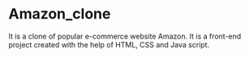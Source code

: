 # Amazon_clone
It is a clone of popular e-commerce website Amazon. It is a front-end project created with the help of HTML, CSS and Java script.
